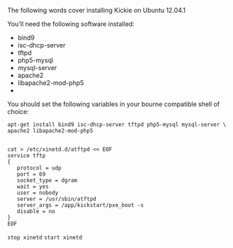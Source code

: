 The following words cover installing Kickie on Ubuntu 12.04.1

You'll need the following software installed:

* bind9
* isc-dhcp-server
* tftpd
* php5-mysql
* mysql-server
* apache2
* libapache2-mod-php5
* 

You should set the following variables in your bourne compatible shell of
choice:


    apt-get install bind9 isc-dhcp-server tftpd php5-mysql mysql-server \
    apache2 libapache2-mod-php5


    cat > /etc/xinetd.d/atftpd << EOF
    service tftp
    {
       protocol = udp
       port = 69
       socket_type = dgram
       wait = yes
       user = nobody
       server = /usr/sbin/atftpd
       server_args = /app/kickstart/pxe_boot -s
       disable = no
    }
    EOF
`stop xinetd`
`start xinetd`


